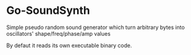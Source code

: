 # Go-SoundSynth

Simple pseudo random sound generator which turn arbitrary bytes into oscillators' shape/freq/phase/amp values

By defaut it reads its own executable binary code.
